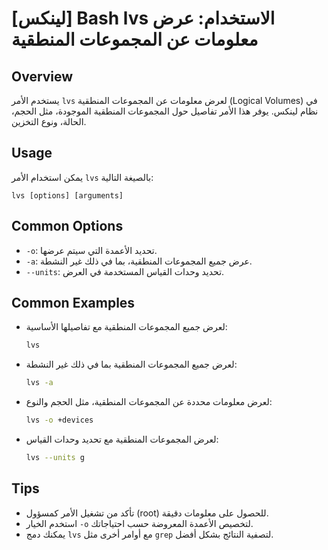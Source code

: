 # [لينكس] Bash lvs الاستخدام: عرض معلومات عن المجموعات المنطقية

## Overview
يستخدم الأمر `lvs` لعرض معلومات عن المجموعات المنطقية (Logical Volumes) في نظام لينكس. يوفر هذا الأمر تفاصيل حول المجموعات المنطقية الموجودة، مثل الحجم، الحالة، ونوع التخزين.

## Usage
يمكن استخدام الأمر `lvs` بالصيغة التالية:

```
lvs [options] [arguments]
```

## Common Options
- `-o`: تحديد الأعمدة التي سيتم عرضها.
- `-a`: عرض جميع المجموعات المنطقية، بما في ذلك غير النشطة.
- `--units`: تحديد وحدات القياس المستخدمة في العرض.

## Common Examples
- لعرض جميع المجموعات المنطقية مع تفاصيلها الأساسية:
  ```bash
  lvs
  ```

- لعرض جميع المجموعات المنطقية بما في ذلك غير النشطة:
  ```bash
  lvs -a
  ```

- لعرض معلومات محددة عن المجموعات المنطقية، مثل الحجم والنوع:
  ```bash
  lvs -o +devices
  ```

- لعرض المجموعات المنطقية مع تحديد وحدات القياس:
  ```bash
  lvs --units g
  ```

## Tips
- تأكد من تشغيل الأمر كمسؤول (root) للحصول على معلومات دقيقة.
- استخدم الخيار `-o` لتخصيص الأعمدة المعروضة حسب احتياجاتك.
- يمكنك دمج `lvs` مع أوامر أخرى مثل `grep` لتصفية النتائج بشكل أفضل.